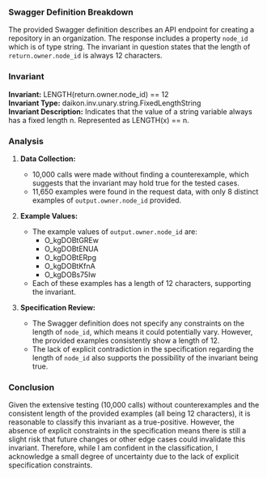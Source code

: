 ### Swagger Definition Breakdown
The provided Swagger definition describes an API endpoint for creating a repository in an organization. The response includes a property `node_id` which is of type string. The invariant in question states that the length of `return.owner.node_id` is always 12 characters.

### Invariant
**Invariant:** LENGTH(return.owner.node_id) == 12  
**Invariant Type:** daikon.inv.unary.string.FixedLengthString  
**Invariant Description:** Indicates that the value of a string variable always has a fixed length n. Represented as LENGTH(x) == n.

### Analysis
1. **Data Collection:**  
   - 10,000 calls were made without finding a counterexample, which suggests that the invariant may hold true for the tested cases.  
   - 11,650 examples were found in the request data, with only 8 distinct examples of `output.owner.node_id` provided.

2. **Example Values:**  
   - The example values of `output.owner.node_id` are:  
     - O_kgDOBtGREw  
     - O_kgDOBtENUA  
     - O_kgDOBtERpg  
     - O_kgDOBtKfnA  
     - O_kgDOBs75Iw  
   - Each of these examples has a length of 12 characters, supporting the invariant.

3. **Specification Review:**  
   - The Swagger definition does not specify any constraints on the length of `node_id`, which means it could potentially vary. However, the provided examples consistently show a length of 12.
   - The lack of explicit contradiction in the specification regarding the length of `node_id` also supports the possibility of the invariant being true.

### Conclusion
Given the extensive testing (10,000 calls) without counterexamples and the consistent length of the provided examples (all being 12 characters), it is reasonable to classify this invariant as a true-positive. However, the absence of explicit constraints in the specification means there is still a slight risk that future changes or other edge cases could invalidate this invariant. Therefore, while I am confident in the classification, I acknowledge a small degree of uncertainty due to the lack of explicit specification constraints.
